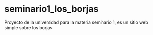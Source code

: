 # seminario1_los_borjas
Proyecto de la universidad para la materia seminario 1, es un sitio web simple sobre los borjas

